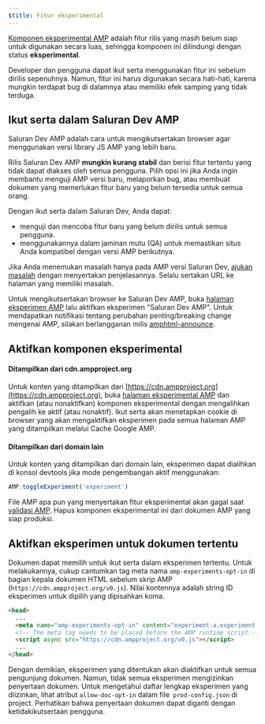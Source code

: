 ```yaml
---
$title: Fitur eksperimental
---
```


[Komponen eksperimental AMP](https://github.com/ampproject/amphtml/tree/master/tools/experiments)
adalah fitur rilis yang masih belum siap untuk digunakan secara luas, sehingga komponen ini dilindungi dengan status **eksperimental**.

Developer dan pengguna dapat ikut serta menggunakan fitur ini sebelum dirilis sepenuhnya.
Namun, fitur ini harus digunakan secara hati-hati, karena mungkin terdapat bug di dalamnya atau memiliki efek samping yang tidak terduga.

## Ikut serta dalam Saluran Dev AMP

Saluran Dev AMP adalah cara untuk mengikutsertakan browser agar menggunakan versi library JS AMP yang lebih baru.

Rilis Saluran Dev AMP **mungkin kurang stabil** dan berisi fitur tertentu yang tidak dapat diakses oleh semua pengguna. Pilih opsi ini jika Anda ingin membantu menguji AMP versi baru, melaporkan bug, atau membuat dokumen yang memerlukan fitur baru yang belum tersedia untuk semua orang.

Dengan ikut serta dalam Saluran Dev, Anda dapat:

- menguji dan mencoba fitur baru yang belum dirilis untuk semua pengguna.
- menggunakannya dalam jaminan mutu (QA) untuk memastikan situs Anda kompatibel dengan versi AMP berikutnya.

Jika Anda menemukan masalah hanya pada AMP versi Saluran Dev, [ajukan masalah](https://github.com/ampproject/amphtml/issues/new) dengan menyertakan penjelasannya. Selalu sertakan URL ke halaman yang memiliki masalah.

Untuk mengikutsertakan browser ke Saluran Dev AMP, buka [halaman eksperimen AMP](https://cdn.ampproject.org/experiments.html) lalu aktifkan eksperimen "Saluran Dev AMP". Untuk mendapatkan notifikasi tentang perubahan penting/breaking change mengenai AMP, silakan berlangganan milis [amphtml-announce](https://groups.google.com/forum/#!forum/amphtml-announce).

## Aktifkan komponen eksperimental

#### Ditampilkan dari cdn.ampproject.org

Untuk konten yang ditampilkan dari [https://cdn.ampproject.org](https://cdn.ampproject.org), 
buka [halaman eksperimental AMP](https://cdn.ampproject.org/experiments.html)
dan aktifkan (atau nonaktifkan) komponen eksperimental dengan mengalihkan pengalih ke aktif (atau nonaktif). Ikut serta akan menetapkan cookie di browser yang akan mengaktifkan eksperimen pada semua halaman AMP yang ditampilkan melalui Cache Google AMP.

#### Ditampilkan dari domain lain

Untuk konten yang ditampilkan dari domain lain, eksperimen dapat dialihkan di konsol devtools jika mode pengembangan aktif menggunakan:

```js
AMP.toggleExperiment('experiment')
```

File AMP apa pun yang menyertakan fitur eksperimental akan gagal
saat [validasi AMP](/id/docs/fundamentals/validate.html).
Hapus komponen eksperimental ini dari dokumen AMP yang siap produksi.

## Aktifkan eksperimen untuk dokumen tertentu

Dokumen dapat memilih untuk ikut serta dalam eksperimen tertentu. Untuk melakukannya, cukup cantumkan tag meta nama `amp-experiments-opt-in` di bagian kepala dokumen HTML sebelum skrip AMP (`https://cdn.ampproject.org/v0.js`). Nilai kontennya adalah string ID eksperimen untuk dipilih yang dipisahkan koma.

```html
<head>
  ...
  <meta name="amp-experiments-opt-in" content="experiment-a,experiment-b">
  <!-- The meta tag needs to be placed before the AMP runtime script.-->
  <script async src="https://cdn.ampproject.org/v0.js"></script>
  ...
</head>
```

Dengan demikian, eksperimen yang ditentukan akan diaktifkan untuk semua pengunjung dokumen. Namun, tidak semua eksperimen mengizinkan penyertaan dokumen. Untuk mengetahui daftar lengkap eksperimen yang diizinkan, lihat atribut `allow-doc-opt-in` dalam file` prod-config.json` di project. Perhatikan bahwa penyertaan dokumen dapat diganti dengan ketidakikutsertaan pengguna.
 
